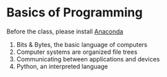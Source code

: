 # Basics of Programming

Before the class, please install [Anaconda](https://docs.continuum.io/anaconda/)

1. Bits & Bytes, the basic language of computers
2. Computer systems are organized file trees
3. Communicating between applications and devices
3. Python, an interpreted language